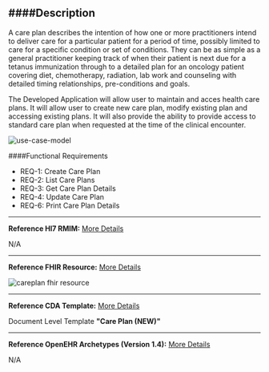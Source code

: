 ####Description
--------------

A care plan describes the intention of how one or more practitioners intend to deliver care for a particular patient for a period of time, possibly limited to care for a specific condition or set of conditions. They can be as simple as a general practitioner keeping track of when their patient is next due for a tetanus immunization through to a detailed plan for an oncology patient covering diet, chemotherapy, radiation, lab work and counseling with detailed timing relationships, pre-conditions and goals. 

The Developed Application will allow user to maintain and acces health care plans. It will allow user to create new care plan, modify existing plan and accessing existing plans. It will also provide the ability to provide access to standard care plan when requested at the time of the clinical encounter.

![use-case-model](https://f.cloud.github.com/assets/5391320/1799562/05c6776e-6ba3-11e3-912a-0926dda4a11c.png)

####Functional Requirements
* REQ-1: Create Care Plan
* REQ-2: List Care Plans
* REQ-3: Get Care Plan Details
* REQ-4: Update Care Plan
* REQ-6: Print Care Plan Details

_______________________________________________________________
**Reference Hl7 RMIM:** [More Details](http://www.hl7.org/implement/standards/product_brief.cfm?product_id=306)

N/A
_______________________________________________________________
**Reference FHIR Resource:**
[More Details](http://www.hl7.org/implement/standards/fhir/careplan.html)

![careplan fhir resource](https://f.cloud.github.com/assets/5391320/1799911/79a0a0d8-6bb2-11e3-916a-a927fca477e2.png)

_______________________________________________________________
**Reference CDA Template:** [More Details](http://www.hl7.org/Special/committees/structure/index.cfm)

Document Level Template **"Care Plan (NEW)"**
_______________________________________________________________
**Reference OpenEHR Archetypes (Version 1.4):** [More Details](http://www.openehr.org/ckm/)

N/A

